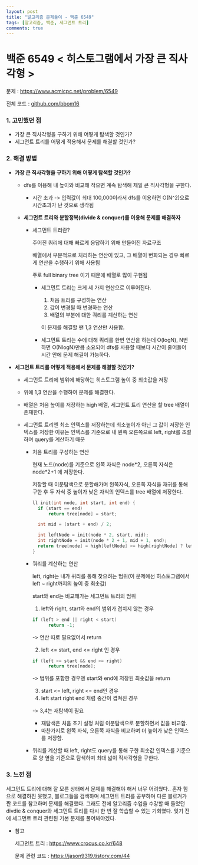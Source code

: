 ```yaml
---
layout: post
title: "알고리즘 문제풀이 - 백준 6549"
tags: [알고리즘, 백준, 세그먼트 트리]
comments: true
---
```


# 백준 6549 < 히스토그램에서 가장 큰 직사각형 >

문제 : <https://www.acmicpc.net/problem/6549>

전체 코드 : [github.com/bbom16](https://github.com/bbom16/study_algorithm/blob/master/algorithm_2019_cplus/algorithm_2019_cplus/b6549.cpp)



### 1. 고민했던 점

- 가장 큰 직사각형을 구하기 위해 어떻게 탐색할 것인가?
- 세그먼트 트리를 어떻게 적용해서 문제를 해결할 것인가?  



### 2. 해결 방법

- **가장 큰 직사각형을 구하기 위해 어떻게 탐색할 것인가?**

  - dfs를 이용해 내 높이와 비교해 작으면 계속 탐색해 제일 큰 직사각형을 구한다.

    - 시간 초과 -> 입력값이 최대 100,000이라서 dfs를 이용하면 O(N^2)으로 시간초과가 난 것으로 생각됨

  - **세그먼트 트리와 분할정복(divide & conquer)를 이용해 문제를 해결하자**

    - 세그먼트 트리란?

      주어진 쿼리에 대해 빠르게 응답하기 위해 만들어진 자료구조

      배열에서 부분적으로 처리하는 연산이 있고, 그 배열이 변화되는 경우 빠르게 연산을 수행하기 위해 사용됨

      주로 full binary tree 이기 때문에 배열로 많이 구현됨

      - 세그먼트 트리는 크게 세 가지 연산으로 이루어진다.

        1. 처음 트리를 구성하는 연산
        2. 값이 변경될 때 변경하는 연산
        3. 배열의 부분에 대한 쿼리를 계산하는 연산

        이 문제를 해결할 땐 1,3 연산만 사용함.

      - 세그먼트 트리는 수에 대해 쿼리를 한번 연산을 하는데 O(logN), N번 하면 O(NlogN)만큼 소요되어 dfs를 사용할 때보다 시간이 줄어들어 시간 안에 문제 해결이 가능하다.  

  

- **세그먼트 트리를 어떻게 적용해서 문제를 해결할 것인가?**

  - 세그먼트 트리에 범위에 해당하는 히스토그램 높이 중 최솟값을 저장

  - 위에 1,3 연산을 수행하여 문제를 해결한다.

  - 배열은 처음 높이를 저장하는 high 배열, 세그먼트 트리 연산을 할 tree 배열이 존재한다.

  - 세그먼트 트리엔 최소 인덱스를 저장하는데 최소높이가 아닌 그 값이 저장한 인덱스를 저장한 이유는 인덱스를 기준으로 내 왼쪽 오른쪽으로 left, right를 조절하며 query를 계산하기 때문  

    

    - 처음 트리를 구성하는 연산

      현재 노드(node)를 기준으로 왼쪽 자식은 node\*2, 오른쪽 자식은 node\*2+1 에 저장한다. 

      저장할 때 이분탐색으로 분할해가며 왼쪽자식, 오른쪽 자식을 재귀를 통해 구한 후 두 자식 중 높이가 낮은 자식의 인덱스를 tree 배열에 저장한다.

      ```c++
      ll init(int node, int start, int end) {
      	if (start == end)
      		return tree[node] = start;
      
      	int mid = (start + end) / 2;
      
      	int leftNode = init(node * 2, start, mid);
      	int rightNode = init(node * 2 + 1, mid + 1, end);
      	return tree[node] = high[leftNode] <= high[rightNode] ? leftNode : rightNode;
      }
      ```

      

    - 쿼리를 계산하는 연산

      left, right는 내가 퀴리를 통해 찾으려는 범위(이 문제에선 히스토그램에서 left ~ right까지의 높이 중 최솟값)

      start와 end는 비교해가는 세그먼트 트리의 범위

      1. left와 right, start와 end의 범위가 겹치지 않는 경우

      ```c++
      if (left > end || right < start)
      		return -1;
      ```

      -> 연산 따로 필요없어서 return  

      

      2. left <= start, end <= right 인 경우

      ```c++
      if (left <= start && end <= right)
      		return tree[node];
      ```

      -> 범위를 포함한 경우엔 start와 end에 저장된 최솟값을 return  

      

      3. start <= left, right <= end인 경우
      4. left start right end 처럼 중간이 겹쳐진 경우

      -> 3,4는 재탐색이 필요  

      

      - 재탐색은 처음 초기 설정 처럼 이분탐색으로 분할하면서 값을 비교함. 
      - 마찬가지로 왼쪽 자식, 오른쪽 자식을 비교하며 더 높이가 낮은 인덱스를 저장함.  

      

    - 퀴리를 계산할 때 left, right도 query를 통해 구한 최솟값 인덱스를 기준으로 양 옆을 기준으로 탐색하며 최대 넓이 직사각형을 구한다.  



### 3. 느낀 점

세그먼트 트리에 대해 잘 모른 상태에서 문제를 해결해야 해서 너무 어려웠다.. 혼자 힘으로 해결하진 못했고, 블로그들을 검색하며 세그먼트 트리를 공부하며 다른 블로거가 짠 코드를 참고하며 문제를 해결했다. 그래도 전에 알고리즘 수업을 수강할 때 들었던 divdie & conquer와 세그먼트 트리를 다시 한 번 잘 학습할 수 있는 기회였다. 잊기 전에 세그먼트 트리 관련된 기본 문제를 풀어봐야겠다.  





- 참고 

  세그먼트 트리 :  <https://www.crocus.co.kr/648>

  문제 관련 코드 : <https://jason9319.tistory.com/44>

  

  

  

